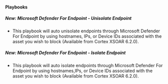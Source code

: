 

#### Playbooks
##### New: Microsoft Defender For Endpoint - Unisolate Endpoint
- This playbook will auto unisolate endpoints through Microsoft Defender For Endpoint by using hostnames, IPs, or Device IDs associated with the asset you wish to block (Available from Cortex XSOAR 6.2.0).
##### New: Microsoft Defender For Endpoint - Isolate Endpoint
- This playbook will auto isolate endpoints through Microsoft Defender For Endpoint by using hostnames,IPs, or Device IDs associated with the asset you wish to block (Available from Cortex XSOAR 6.2.0).